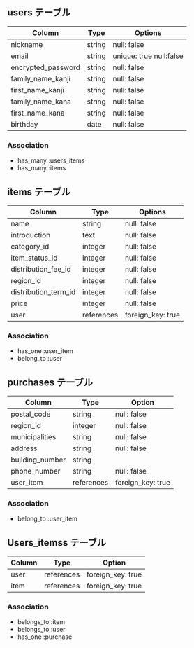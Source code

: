 ## users テーブル

| Column             | Type    | Options      |
| --------           | ------  | -----------  |
| nickname           | string  | null: false  |
| email              | string  | unique: true null:false|
| encrypted_password | string  | null: false  |
| family_name_kanji  | string  | null: false  |
| first_name_kanji   | string  | null: false  |
| family_name_kana   | string  | null: false  |
| first_name_kana    | string  | null: false  |
| birthday           | date    | null: false  |

### Association

- has_many :users_items
- has_many :items

## items テーブル

| Column               | Type          | Options     |
| ------               | ------        | ----------- |
| name                 | string        | null: false |
| introduction         | text          | null: false |
| category_id          | integer       | null: false |
| item_status_id       | integer       | null: false |
| distribution_fee_id  | integer       | null: false |
| region_id            | integer       | null: false |
| distribution_term_id | integer       | null: false |
| price                | integer       | null: false |
| user                 | references    | foreign_key: true |

### Association

- has_one  :user_item
- belong_to :user

## purchases テーブル

| Column          | Type       | Option            |
| ------          | -------    | -----------       |
| postal_code     | string     | null: false       |
| region_id       | integer    | null: false       |
| municipalities  | string     | null: false       |
| address         | string     | null: false       |
| building_number | string     |                   |
| phone_number    | string     | null: false       |
| user_item       | references | foreign_key: true |


### Association

- belong_to :user_item


## Users_itemss テーブル
| Column       | Type       | Option            |
| ------       | -------    | -----------       |
| user         | references | foreign_key: true |
| item         | references | foreign_key: true |

### Association

- belongs_to :item
- belongs_to :user
- has_one :purchase
